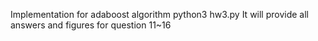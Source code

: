 Implementation for adaboost algorithm
python3 hw3.py 
It will provide all answers and figures for question 11~16
